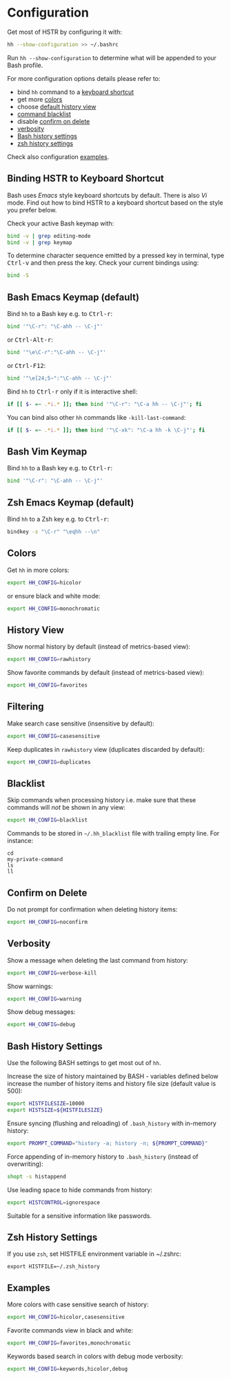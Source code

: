 Configuration
=============
Get most of HSTR by configuring it with:
```bash
hh --show-configuration >> ~/.bashrc
```
Run `hh --show-configuration` to determine what will be appended to your Bash profile.

For more configuration options details please refer to:

* bind `hh` command to a [keyboard shortcut](#binding-hh-to-keyboard-shortcut)
* get more [colors](#colors)
* choose [default history view](#history-view)
* [command blacklist](#blacklist)
* disable [confirm on delete](#confirm-on-delete)
* [verbosity](#verbosity)
* [Bash history settings](#bash-history-settings)
* [zsh history settings](#zsh-history-settings)

Check also configuration [examples](#examples).

Binding HSTR to Keyboard Shortcut
---------------------------------
Bash uses *Emacs* style keyboard shortcuts by default. There is
also *Vi* mode. Find out how to bind HSTR to a keyboard shortcut 
based on the style you prefer below.

Check your active Bash keymap with:
```bash
bind -v | grep editing-mode
bind -v | grep keymap
``` 

To determine character sequence emitted by a pressed key in 
terminal, type <kbd>Ctrl-v</kbd> and then press the key. Check your 
current bindings using:
```bash
bind -S
```

Bash Emacs Keymap (default)
---------------------------
Bind `hh` to a Bash key e.g. to <kbd>Ctrl-r</kbd>:
```bash
bind '"\C-r": "\C-ahh -- \C-j"'
```
or <kbd>Ctrl-Alt-r</kbd>:
```bash
bind '"\e\C-r":"\C-ahh -- \C-j"'
```
or <kbd>Ctrl-F12</kbd>:
```bash
bind '"\e[24;5~":"\C-ahh -- \C-j"'
```
Bind `hh` to <kbd>Ctrl-r</kbd> only if it is interactive shell:
```bash
if [[ $- =~ .*i.* ]]; then bind '"\C-r": "\C-a hh -- \C-j"'; fi
```
You can bind also other `hh` commands like `-kill-last-command`:
```bash
if [[ $- =~ .*i.* ]]; then bind '"\C-xk": "\C-a hh -k \C-j"'; fi
```

Bash Vim Keymap
---------------
Bind `hh` to a Bash key e.g. to <kbd>Ctrl-r</kbd>:
```bash
bind '"\C-r": "\C-ahh -- \C-j"'
```

Zsh Emacs Keymap (default)
--------------------------
Bind `hh` to a Zsh key e.g. to <kbd>Ctrl-r</kbd>:
```bash
bindkey -s "\C-r" "\eqhh --\n"
```

Colors
------
Get `hh` in more colors:
```bash
export HH_CONFIG=hicolor
```
or ensure black and white mode:
```bash
export HH_CONFIG=monochromatic
```

History View
------------
Show normal history by default (instead of metrics-based view):
```bash
export HH_CONFIG=rawhistory
```
Show favorite commands by default (instead of metrics-based view):
```bash
export HH_CONFIG=favorites
```

Filtering
---------
Make search case sensitive (insensitive by default):
```bash
export HH_CONFIG=casesensitive
```
Keep duplicates in `rawhistory` view (duplicates discarded by default):
```bash
export HH_CONFIG=duplicates
```

Blacklist
---------
Skip commands when processing history i.e. make sure that these commands
will *not* be shown in any view:
```bash
export HH_CONFIG=blacklist
```
Commands to be stored in `~/.hh_blacklist` file with trailing empty line. For instance:
```
cd
my-private-command
ls
ll
```

Confirm on Delete
-----------------
Do not prompt for confirmation when deleting history items:
```bash
export HH_CONFIG=noconfirm
```

Verbosity
---------
Show a message when deleting the last command from history:
```bash
export HH_CONFIG=verbose-kill
```
Show warnings:
```bash
export HH_CONFIG=warning
```
Show debug messages:
```bash
export HH_CONFIG=debug
```

Bash History Settings
---------------------
Use the following BASH settings to get most out of `hh`.

Increase the size of history maintained by BASH - variables defined below increase the
number of history items and history file size (default value is 500):
```bash
export HISTFILESIZE=10000
export HISTSIZE=${HISTFILESIZE}
```
Ensure syncing (flushing and reloading) of `.bash_history` with in-memory
  history:
```bash
export PROMPT_COMMAND="history -a; history -n; ${PROMPT_COMMAND}"
```

Force appending of in-memory history to `.bash_history`
  (instead of overwriting):
```bash
shopt -s histappend
```

Use leading space to hide commands from history:
```bash
export HISTCONTROL=ignorespace
```
Suitable for a sensitive information like passwords.

Zsh History Settings
--------------------
If you use `zsh`, set HISTFILE environment variable in ~/.zshrc:

```
export HISTFILE=~/.zsh_history
```

Examples
--------
More colors with case sensitive search of history:
```bash
export HH_CONFIG=hicolor,casesensitive
```
Favorite commands view in black and white:
```bash
export HH_CONFIG=favorites,monochromatic
```
Keywords based search in colors with debug mode verbosity:
```bash
export HH_CONFIG=keywords,hicolor,debug
```
